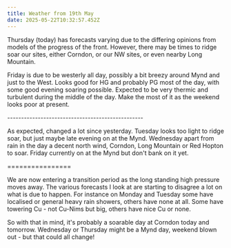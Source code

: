 ```yaml
---
title: Weather from 19th May
date: 2025-05-22T10:32:57.452Z
---
```

Thursday (today) has forecasts varying due to the differing opinions from models of the progress of the front.  However, there may be times to ridge soar our sites, either Corndon, or our NW sites, or even nearby Long Mountain.

Friday is due to be westerly all day, possibly a bit breezy around Mynd and just to the West.  Looks good for HG and probably PG most of the day, with some good evening soaring possible.  Expected to be very thermic and turbulent during the middle of the day.  Make the most of it as the weekend looks poor at present.

\-------------------------------------------------

As expected, changed a lot since yesterday.  Tuesday looks too light to ridge soar, but just maybe late evening on at the Mynd.  Wednesday apart from rain in the day a decent north wind, Corndon, Long Mountain or Red Hopton to soar.  Friday currently on at the Mynd but don't bank on it yet.

\================

We are now entering a transition period as the long standing high pressure moves away.  The various forecasts I look at are starting to disagree a lot on what is due to happen.  For instance on Monday and Tuesday some have localised or general heavy rain showers, others have none at all.  Some have towering Cu - not Cu-Nims but big, others have nice Cu or none.

So with that in mind, it's probably a soarable day at Corndon today and tomorrow. Wednesday or Thursday might be a Mynd day, weekend blown out - but that could all change!